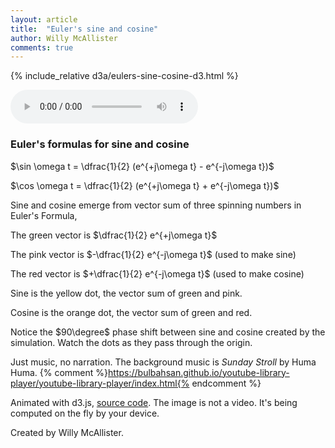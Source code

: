 ```yaml
---
layout: article
title:  "Euler's sine and cosine"
author: Willy McAllister
comments: true
---
```


{% include_relative d3a/eulers-sine-cosine-d3.html %}

<audio src="https://www.youtube.com/audiolibrary_download?vid=78599bdd7a0a465e" controls loop></audio>

### Euler's formulas for sine and cosine

$\sin \omega t = \dfrac{1}{2} (e^{+j\omega t} - e^{-j\omega t})$

$\cos \omega t = \dfrac{1}{2} (e^{+j\omega t} + e^{-j\omega t})$

Sine and cosine emerge from vector sum of three spinning numbers in Euler's Formula, 

The green vector is $\dfrac{1}{2} e^{+j\omega t}$ 

The pink vector is $-\dfrac{1}{2} e^{-j\omega t}$ (used to make sine)  

The red vector is $+\dfrac{1}{2} e^{-j\omega t}$ (used to make cosine)

Sine is the yellow dot, the vector sum of green and pink.

Cosine is the orange dot, the vector sum of green and red.

Notice the $90\degree$ phase shift between sine and cosine created by the simulation. Watch the dots as they pass through the origin.

Just music, no narration. The background music is *Sunday Stroll* by Huma Huma. {% comment %}https://bulbahsan.github.io/youtube-library-player/youtube-library-player/index.html{% endcomment %}

Animated with d3.js, [source code](https://github.com/willymcallister/spinningnumbers/tree/master/_articles/d3a/eulers-cosine-d3.html). The image is not a video. It's being computed on the fly by your device.

Created by Willy McAllister.
